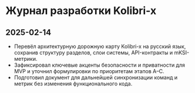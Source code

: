 # Журнал разработки Kolibri-x

## 2025-02-14
- Перевёл архитектурную дорожную карту Kolibri-x на русский язык, сохранив структуру разделов, слои системы, API-контракты и mKSI-метрики.
- Зафиксировал ключевые акценты безопасности и приватности для MVP и уточнил формулировки по приоритетам этапов A–C.
- Подготовил документ для дальнейшей синхронизации команд и метрик без изменения функционального кода.
